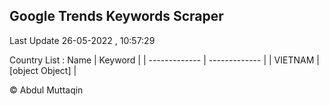 

## Google Trends Keywords Scraper 
 
Last Update 26-05-2022 , 10:57:29

Country List :
 Name  | Keyword |
| ------------- | ------------- |
| VIETNAM | [object Object] |



© Abdul Muttaqin 
